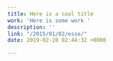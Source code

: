 ```yaml
---
title: Here is a cool title
work: 'Here is some work '
description: ''
link: "/2015/01/02/esse/"
date: 2019-02-28 02:44:32 +0000

---
```

